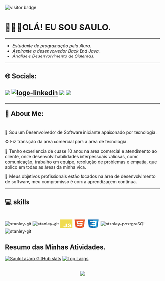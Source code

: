   ![visitor badge](https://visitor-badge.laobi.icu/badge?page_id=SauoLazaro.visitor-badge&left_color=red&right_color=green&left_text=Hello%20Visitors)

  <horas>

  # <h1>👨🏼‍💻OLÁ! EU SOU SAULO.</h1>
-----

 *  _Estudante de programação pela Alura._
 *  _Aspirante a desenvolvedor Back End Java._
 *  _Ánalise e Desenvolvimento de Sistemas._
  
-----

   <h2>🌐 Socials:</h2> <h2>

 <div>
  <a href="https://www.instagram.com/saulo_lazaro/" target="_blank"><img src="https://img.shields.io/badge/-Instagram-%23E4405F?style=for-the-badge&logo=instagram&logoColor=white" target="_blank"></a>   
     <a href="https://www.linkedin.com/in/saulo-l%C3%A1zaro-762765206/"><img src="https://img.shields.io/badge/LinkedIn-0077B5?style=for-the-badge&logo=linkedin&logoColor=white" alt="logo-linkedin"/></a>
  <a href="mailto:saulolazaro.dev@gmail.com"><img src="https://img.shields.io/badge/Gmail-D14836?style=for-the-badge&logo=gmail&logoColor=white"/></a>
  <a href="https://wa.me/+5561982014774?text=..." target="_blank"><img src="https://img.shields.io/badge/WhatsApp-25D366?style=for-the-badge&logo=whatsapp&logoColor=white"></a>
  </div>
  
-----

💫 About Me:

#

  🚀 Sou um Desenvolvedor de Software iniciante apaixonado por tecnologia.
  
  ⚙️ Fiz transição da area comercial para a area de tecnologia. 
    
  🤝 Tenho experiencia de quase 10 anos na area comercial e atendimento ao cliente, onde desenvolvi habilidades interpessoais valiosas, como comunicação, trabalho em equipe, resolução de problemas e empatia, que    aplico em todas as áreas da minha vida. 
 
 🎯 Meus objetivos profissionais estão focados na área de desenvolvimento de software, meu compromisso é com a aprendizagem contínua.

-----

 ## 💻  skills
 
<div style="display: inline_block"><br>
  <img align="center" alt="stanley-git" height="30" width="40" src="https://cdn.jsdelivr.net/gh/devicons/devicon/icons/java/java-original.svg" />
  <img align="center" alt="stanley-git" height="30" width="40" src="https://cdn.jsdelivr.net/gh/devicons/devicon/icons/spring/spring-original.svg" />
  <img align="center" alt="stanley-Js" height="30" width="40" src="https://raw.githubusercontent.com/devicons/devicon/master/icons/javascript/javascript-plain.svg">
  <img align="center" alt="stanley-HTML" height="30" width="40" src="https://raw.githubusercontent.com/devicons/devicon/master/icons/html5/html5-original.svg">
    <img align="center" alt="stanley-CSS" height="30" width="40" src="https://raw.githubusercontent.com/devicons/devicon/master/icons/css3/css3-original.svg">
    <img align="center" alt="stanley-postgreSQL" height="30" width="40" src="https://cdn.jsdelivr.net/gh/devicons/devicon/icons/postgresql/postgresql-plain-wordmark.svg" />
    <img align="center" alt="stanley-git" height="30" width="40" src="https://cdn.jsdelivr.net/gh/devicons/devicon/icons/git/git-original.svg" />
    </div> 




   ## Resumo das Minhas Atividades.

[![SauloLazaro GitHub stats](https://github-readme-stats.vercel.app/api?username=SauloLazaro&show_icons=true&theme=radical)](https://github.com/anuraghazra/github-readme-stats)
[![Top Langs](https://github-readme-stats.vercel.app/api/top-langs/?username=SauloLazaro&show_icons=true&theme=radical)](https://github.com/anuraghazra/github-readme-stats)
  


<div align="center"><br>
<img src="https://readme-typing-svg.herokuapp.com/?font=Righteous&size=35&center=true&vCenter=true&width=500&height=70&duration=4000&lines=+Obrigado+pela+visita!😎;+Fale+comigo+no+Linkedin;+Até+a+próxima!👋" />
</div>
